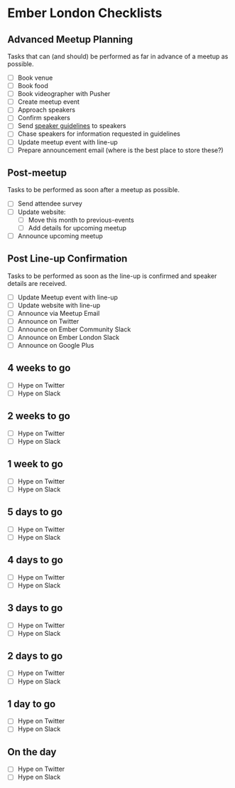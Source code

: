 # Ember London Checklists

## Advanced Meetup Planning

Tasks that can (and should) be performed as far in advance of a meetup as possible.

- [ ] Book venue
- [ ] Book food
- [ ] Book videographer with Pusher
- [ ] Create meetup event
- [ ] Approach speakers
- [ ] Confirm speakers
- [ ] Send [speaker guidelines](https://github.com/emberlondon/speaker-guidelines) to speakers
- [ ] Chase speakers for information requested in guidelines
- [ ] Update meetup event with line-up
- [ ] Prepare announcement email (where is the best place to store these?)

## Post-meetup

Tasks to be performed as soon after a meetup as possible.

- [ ] Send attendee survey
- [ ] Update website:
  - [ ] Move this month to previous-events
  - [ ] Add details for upcoming meetup
- [ ] Announce upcoming meetup

## Post Line-up Confirmation

Tasks to be performed as soon as the line-up is confirmed and speaker details are received.

- [ ] Update Meetup event with line-up
- [ ] Update website with line-up
- [ ] Announce via Meetup Email
- [ ] Announce on Twitter
- [ ] Announce on Ember Community Slack
- [ ] Announce on Ember London Slack
- [ ] Announce on Google Plus

## 4 weeks to go

- [ ] Hype on Twitter
- [ ] Hype on Slack

## 2 weeks to go

- [ ] Hype on Twitter
- [ ] Hype on Slack

## 1 week to go

- [ ] Hype on Twitter
- [ ] Hype on Slack

## 5 days to go

- [ ] Hype on Twitter
- [ ] Hype on Slack

## 4 days to go

- [ ] Hype on Twitter
- [ ] Hype on Slack

## 3 days to go

- [ ] Hype on Twitter
- [ ] Hype on Slack

## 2 days to go

- [ ] Hype on Twitter
- [ ] Hype on Slack

## 1 day to go

- [ ] Hype on Twitter
- [ ] Hype on Slack

## On the day

- [ ] Hype on Twitter
- [ ] Hype on Slack
